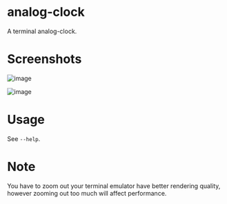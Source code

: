 # analog-clock
A terminal analog-clock.

# Screenshots
![image](https://user-images.githubusercontent.com/23183656/144694866-e489963e-b7dd-43c0-92c7-28ea133f0851.png)

![image](https://user-images.githubusercontent.com/23183656/144694983-36fb071e-a45b-491a-9354-5f40cdb587ce.png)




# Usage
See `--help`.

# Note
You have to zoom out your terminal emulator have better rendering quality, however zooming out too much will affect performance.

